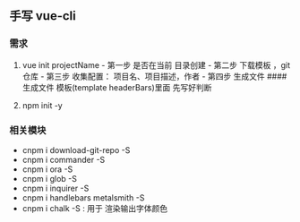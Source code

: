 ## 手写 vue-cli

### 需求
  1. vue init projectName
    - 第一步 是否在当前 目录创建
    - 第二步 下载模板 ，git 仓库
    - 第三步 收集配置： 项目名、项目描述，作者
    - 第四步 生成文件
    #### 生成文件
      模板(template  headerBars)里面  先写好判断

  2. npm init -y

### 相关模块
  - cnpm i download-git-repo -S
  - cnpm i commander -S
  - cnpm i ora -S
  - cnpm i glob -S
  - cnpm i inquirer -S
  - cnpm i handlebars metalsmith -S
  -  cnpm i chalk -S  : 用于 渲染输出字体颜色